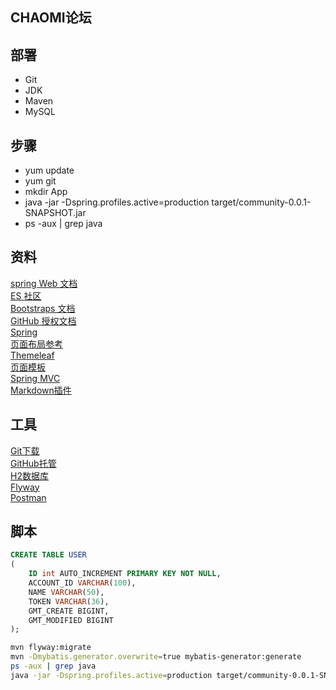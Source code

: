 ## CHAOMI论坛

## 部署
- Git
- JDK
- Maven
- MySQL

## 步骤
- yum update  
- yum git  
- mkdir App  
- java -jar -Dspring.profiles.active=production target/community-0.0.1-SNAPSHOT.jar
- ps -aux | grep java

## 资料
[spring Web 文档](https://spring.io/guides/gs/serving-web-content/)  
[ES 社区](https://elasticsearch.cn/)   
[Bootstraps 文档](https://v3.bootcss.com/getting-started/)  
[GitHub 授权文档](https://developer.github.com/apps/building-oauth-apps/authorizing-oauth-apps/)   
[Spring](http://docs.spring.io/spring-boot/docs/2.0.0.RC1/reference/htmlsingle/#boot-features-embedded-database-support)  
[页面布局参考](https://v3.bootcss.com/css/#grid)  
[Themeleaf](https://www.thymeleaf.org/doc/tutorials/3.0/usingthymeleaf.html#setting-attribute-values)  
[页面模板](https://www.thymeleaf.org/doc/tutorials/3.0/usingthymeleaf.html#template-layout)  
[Spring MVC](https://docs.spring.io/spring/docs/5.0.3.RELEASE/spring-framework-reference/web.html#mvc-view)  
[Markdown插件](http://editor.md.ipandao.com/)  

## 工具
[Git下载](https://git-scm.com/download)  
[GitHub托管](https://github.com/albertY-C?tab=repositories)  
[H2数据库](http://www.h2database.com/html/main.html)  
[Flyway](http://flyway.org/getstarted/firststeps/maven)  
[Postman](http://chrome.google.com/wbstore/detail/coohjcphdfgbiolnekdpbcijmhambjff)  

## 脚本
```sql
CREATE TABLE USER
(
    ID int AUTO_INCREMENT PRIMARY KEY NOT NULL,
    ACCOUNT_ID VARCHAR(100),
    NAME VARCHAR(50),
    TOKEN VARCHAR(36),
    GMT_CREATE BIGINT,
    GMT_MODIFIED BIGINT
);
```
```bash
mvn flyway:migrate  
mvn -Dmybatis.generator.overwrite=true mybatis-generator:generate  
ps -aux | grep java
java -jar -Dspring.profiles.active=production target/community-0.0.1-SNAPSHOT.jar
```

